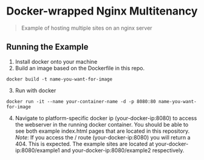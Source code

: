 # Docker-wrapped Nginx Multitenancy
> Example of hosting multiple sites on an nginx server

## Running the Example
1. Install docker onto your machine
2. Build an image based on the Dockerfile in this repo.
```
docker build -t name-you-want-for-image
```
3. Run with docker
```
docker run -it --name your-container-name -d -p 8080:80 name-you-want-for-image
```

4. Navigate to platform-specific docker ip (your-docker-ip:8080) to access the webserver in the running docker container. You should be able to see both example index.html pages that are located in this repository.
*Note*:  If you access the / route (your-docker-ip:8080) you will return a 404.  This is expected.  The example sites are located at your-docker-ip:8080/example1 and your-docker-ip:8080/example2 respectively.
